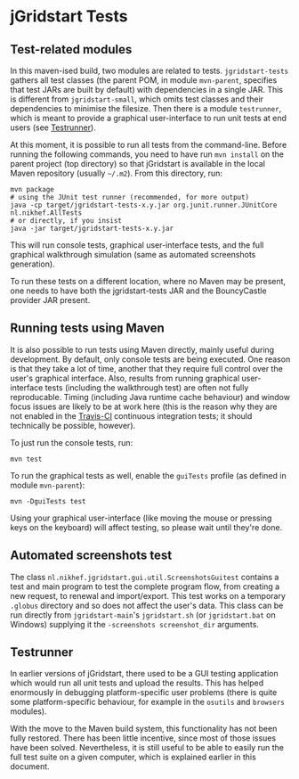 jGridstart Tests
================

Test-related modules
--------------------

In this maven-ised build, two modules are related to tests. `jgridstart-tests`
gathers all test classes (the parent POM, in module `mvn-parent`, specifies
that test JARs are built by default) with dependencies in a single JAR. This is
different from `jgridstart-small`, which omits test classes and their
dependencies to minimise the filesize. Then there is a module `testrunner`,
which is meant to provide a graphical user-interface to run unit tests at 
end users (see [Testrunner]).

At this moment, it is possible to run all tests from the command-line. Before
running the following commands, you need to have run `mvn install` on the
parent project (top directory) so that jGridstart is available in the local
Maven repository (usually `~/.m2`). From this directory, run:

    mvn package
    # using the JUnit test runner (recommended, for more output)
    java -cp target/jgridstart-tests-x.y.jar org.junit.runner.JUnitCore nl.nikhef.AllTests
    # or directly, if you insist
    java -jar target/jgridstart-tests-x.y.jar 

This will run console tests, graphical user-interface tests, and the full
graphical walkthrough simulation (same as automated screenshots generation).

To run these tests on a different location, where no Maven may be present, one
needs to have both the jgridstart-tests JAR and the BouncyCastle provider JAR
present.


Running tests using Maven
-------------------------

It is also possible to run tests using Maven directly, mainly useful during
development. By default, only console tests are being executed. One reason is
that they take a lot of time, another that they require full control over the
user's graphical interface. Also, results from running graphical user-interface
tests (including the walkthrough test) are often not fully reproducable. Timing
(including Java runtime cache behaviour) and window focus issues are likely to
be at work here (this is the reason why they are not enabled in the [Travis-CI]
continuous integration tests; it should technically be possible, however).

To just run the console tests, run:

    mvn test

To run the graphical tests as well, enable the `guiTests` profile (as defined in
module `mvn-parent`):

    mvn -DguiTests test

Using your graphical user-interface (like moving the mouse or pressing keys on
the keyboard) will affect testing, so please wait until they're done.


Automated screenshots test
--------------------------

The class `nl.nikhef.jgridstart.gui.util.ScreenshotsGuitest` contains a test
and main program to test the complete program flow, from creating a new
request, to renewal and import/export. This test works on a temporary `.globus`
directory and so does not affect the user's data. This class can be run
directly from `jgridstart-main`'s `jgridstart.sh` (or `jgridstart.bat` on
Windows) supplying it the `-screenshots screenshot_dir` arguments.


Testrunner
----------

In earlier versions of jGridstart, there used to be a GUI testing application
which would run all unit tests and upload the results. This has helped
enormously in debugging platform-specific user problems (there is quite some
platform-specific behaviour, for example in the `osutils` and `browsers`
modules).

With the move to the Maven build system, this functionality has not been fully
restored. There has been little incentive, since most of those issues have been
solved. Nevertheless, it is still useful to be able to easily run the full test
suite on a given computer, which is explained earlier in this document.



[Testrunner]: #testrunner
[Maven]: http://maven.apache.org/
[Travis-CI]: http://travis-ci.org/wvengen/jGridstart

